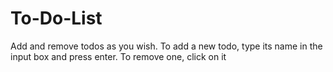 # To-Do-List

Add and remove todos as you wish.
To add a new todo, type its name in the input box and press enter.
To remove one, click on it
